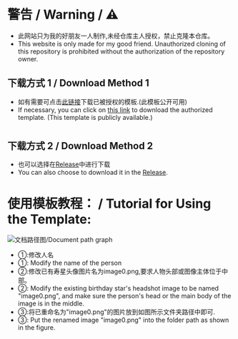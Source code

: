 # 警告 / Warning / ⚠

* 此网站只为我的好朋友一人制作,未经仓库主人授权，禁止克隆本仓库。
* This website is only made for my good friend. Unauthorized cloning of this repository is prohibited without the authorization of the repository owner.

 ## 下载方式 1 / Download Method 1
* 如有需要可点击[此链接](https://github.com/user-attachments/files/16538179/html.zip)下载已被授权的模板.(此模板公开可用)
* If necessary, you can click on [this link](https://github.com/user-attachments/files/16538179/html.zip) to download the authorized template. (This template is publicly available.)
 
#
 
## 下载方式 2 / Download Method 2
* 也可以选择在[Release](https://github.com/yrmeng-07/html_00/releases/tag/0)中进行下载
* You can also choose to download it in the [Release](https://github.com/yrmeng-07/html_00/releases/tag/0). 

#

# 使用模板教程： / Tutorial for Using the Template:
![文档路径图/Document path graph](https://github.com/user-attachments/assets/f4e46b34-db92-474e-b280-b342032ddb2c)

* ①:修改人名
* ①: Modify the name of the person
* ②:修改已有寿星头像图片名为image0.png,要求人物头部或图像主体位于中部。
* ②: Modify the existing birthday star's headshot image to be named "image0.png", and make sure the person's head or the main body of the image is in the middle.
* ③:将已重命名为"image0.png"的图片放到如图所示文件夹路径中即可.
* ③: Put the renamed image "image0.png" into the folder path as shown in the figure.
